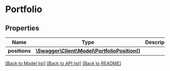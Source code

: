 # Portfolio

## Properties
Name | Type | Description | Notes
------------ | ------------- | ------------- | -------------
**positions** | [**\Swagger\Client\Model\PortfolioPosition[]**](PortfolioPosition.md) |  | 

[[Back to Model list]](../../README.md#documentation-for-models) [[Back to API list]](../../README.md#documentation-for-api-endpoints) [[Back to README]](../../README.md)

